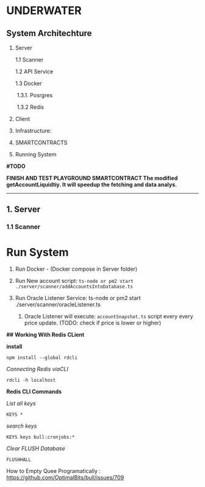 # UNDERWATER

## System Architechture

1. Server

   1.1 Scanner

   1.2 API Service

   1.3 Docker

   ​ 1.3.1. Posrgres

   ​ 1.3.2 Redis

2. Client

3. Infrastructure:

4. SMARTCONTRACTS

5. Running System

**#TODO**

**FINISH AND TEST PLAYGROUND SMARTCONTRACT The modified getAccountLiquidtiy. It will speedup the fetching and data analys.**

---

## 1. Server

### 1.1 Scanner

# Run System

1. Run Docker - (Docker compose in Server folder)

2. Run New account script: `ts-node or pm2 start ./server/scanner/addAccountsIntoDatabase.ts`

3. Run Oracle Listener Service: ts-node or pm2 start ./server/scanner/oracleListener.ts

   1. Oracle Listener will execute: `accountSnapshot.ts` script every every price update. (TODO: check if price is lower or higher)

**##** **Working With Redis CLient**

**install**

```
npm install --global rdcli
```

_Connecting Redis viaCLI_

```
rdcli -h localhost
```

**Redis CLI Commands**

_List all keys_

```
KEYS *
```

_search keys_

```
KEYS keys bull:cronjobs:*
```

_Clear FLUSH Database_

```
FLUSHHALL
```

How to Empty Quee Programatically : https://github.com/OptimalBits/bull/issues/709
